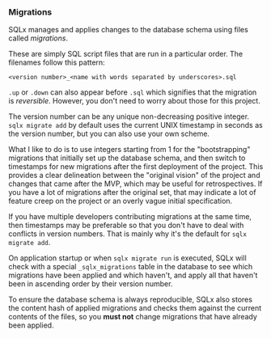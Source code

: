 ### Migrations
SQLx manages and applies changes to the database schema using files called _migrations_.

These are simply SQL script files that are run in a particular order. The filenames follow this pattern:

```
<version number>_<name with words separated by underscores>.sql
```

`.up` or `.down` can also appear before `.sql` which signifies that the migration is _reversible_. However,
you don't need to worry about those for this project.

The version number can be any unique non-decreasing positive integer. `sqlx migrate add` by default uses the current 
UNIX timestamp in seconds as the version number, but you can also use your own scheme. 

What I like to do is to use integers starting from 1 for the "bootstrapping" migrations that initially set up the 
database schema, and then switch to timestamps for new migrations after the first deployment of the project. This
provides a clear delineation between the "original vision" of the project and changes that came after the MVP,
which may be useful for retrospectives. If you have a lot of migrations after the original set, that may indicate
a lot of feature creep on the project or an overly vague initial specification.

If you have multiple developers contributing migrations at the same time, then timestamps may be preferable so that
you don't have to deal with conflicts in version numbers. That is mainly why it's the default for `sqlx migrate add`.

On application startup or when `sqlx migrate run` is executed, SQLx will check with a special `_sqlx_migrations` table
in the database to see which migrations have been applied and which haven't, and apply all that haven't been
in ascending order by their version number.

To ensure the database schema is always reproducible, SQLx also stores the content hash of applied migrations and
checks them against the current contents of the files, so you **must not** change migrations that have already been applied.